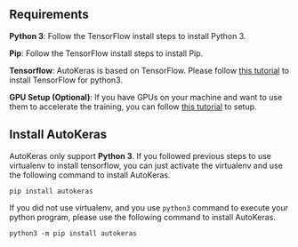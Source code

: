 ## Requirements

**Python 3**: Follow the TensorFlow install steps to install Python 3.

**Pip**: Follow the TensorFlow install steps to install Pip.

**Tensorflow**: AutoKeras is based on TensorFlow.
Please follow
[this tutorial](https://www.tensorflow.org/install/pip) to install TensorFlow for python3.

**GPU Setup (Optional)**:
If you have GPUs on your machine and want to use them to accelerate the training,
you can follow [this tutorial](https://www.tensorflow.org/install/gpu) to setup.

## Install AutoKeras
AutoKeras only support **Python 3**.
If you followed previous steps to use virtualenv to install tensorflow,
you can just activate the virtualenv and use the following command to install AutoKeras. 
```
pip install autokeras
```

If you did not use virtualenv, and you use `python3` command to execute your python program,
please use the following command to install AutoKeras.
```
python3 -m pip install autokeras
```

